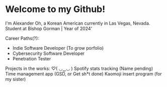 # <b>Welcome to my Github!</b>

I'm Alexander Oh, a Korean American currently in Las Vegas, Nevada.
Student at Bishop Gorman | Year of 2024' 

Career Paths(?):
- Indie Software Developer (To grow porfolio)
- Cybersecurity Software Developer
- Penetration Tester 


Projects in the works: ♡( ◡‿◡ )
Spotify stats tracking (Name pending)
Time management app (GSD, or Get sh*t done)
Kaomoji insert program (for my sister)
